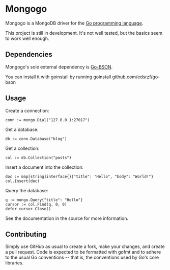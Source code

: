 Mongogo
=======

Mongogo is a MongoDB driver for the [Go programming language](http://golang.org/).

This project is still in development. It's not well tested, but the basics seem to
work well enough.

Dependencies
------------

Mongogo's sole external dependency is [Go-BSON](go-bson).

You can install it with goinstall by running
    goinstall github.com/edsrzf/go-bson

Usage
-----

Create a connection:

    conn := mongo.Dial("127.0.0.1:27017")

Get a database:

    db := conn.Database("blog")

Get a collection:

    col := db.Collection("posts")

Insert a document into the collection:

    doc := map[string]interface{}{"title": "Hello", "body": "World!"}
    col.Insert(doc)

Query the database:

    q := mongo.Query{"title": "Hello"}
    cursor := col.Find(q, 0, 0)
    defer cursor.Close()

See the documentation in the source for more information.

Contributing
------------

Simply use GitHub as usual to create a fork, make your changes, and create a pull
request. Code is expected to be formatted with gofmt and to adhere to the usual Go
conventions -- that is, the conventions used by Go's core libraries.
